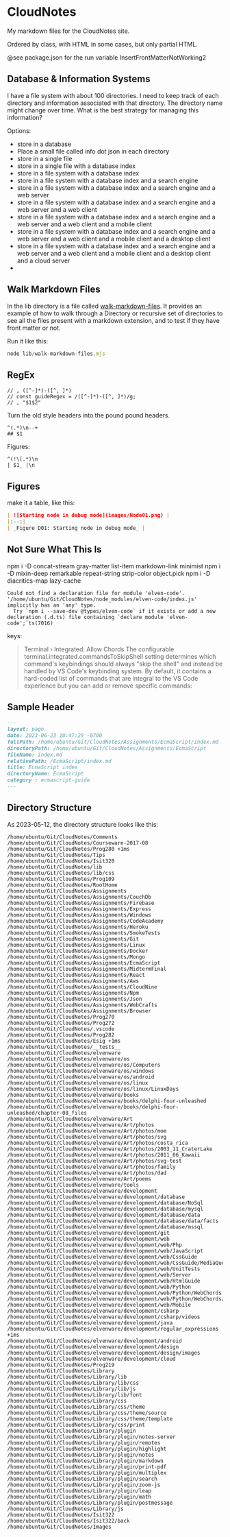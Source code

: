 # CloudNotes

My markdown files for the CloudNotes site.

Ordered by class, with HTML in some cases, but only partial HTML.

@see package.json for the run variable InsertFrontMatterNotWorking2

## Database & Information Systems

I have a file system with about 100 directories. I need to keep track of each directory and information associated with that directory. The directory name might change over time. What is the best strategy for managing this information?

Options:

- store in a database
- Place a small file called info dot json in each directory
- store in a single file
- store in a single file with a database index
- store in a file system with a database index
- store in a file system with a database index and a search engine
- store in a file system with a database index and a search engine and a web server
- store in a file system with a database index and a search engine and a web server and a web client
- store in a file system with a database index and a search engine and a web server and a web client and a mobile client
- store in a file system with a database index and a search engine and a web server and a web client and a mobile client and a desktop client
- store in a file system with a database index and a search engine and a web server and a web client and a mobile client and a desktop client and a cloud server
-

## Walk Markdown Files

In the lib directory is a file called [walk-markdown-files](lib/walk-markdown-files.mjs). It provides an example of how to walk through a Directory or recursive set of directories to see all the files present with a markdown extension, and to test if they have front matter or not.

Run it like this:

```javascript
node lib/walk-markdown-files.mjs
```

## RegEx

```regex
// , ([^-]*)-([^, ]*)
// const guideRegex = /([^-]*)-([^, ]*)/g;
// , "$1$2"
```

Turn the old style headers into the pound pound headers.

```regex
^(.*)\n--+
## $1
```

Figures:

```regex
^(!\[.*)\n
| $1_ |\n
```

## Figures

make it a table, like this:

```markdown
| ![Starting node in debug mode](images/Node01.png) |
|:--:|
| _Figure D01: Starting node in debug mode_ |
```

## Not Sure What This Is

npm i -D concat-stream gray-matter list-item markdown-link minimist
npm i -D mixin-deep remarkable repeat-string strip-color object.pick
npm i -D diacritics-map lazy-cache

```text
Could not find a declaration file for module 'elven-code'. '/home/ubuntu/Git/CloudNotes/node_modules/elven-code/index.js' implicitly has an 'any' type.
  Try `npm i --save-dev @types/elven-code` if it exists or add a new declaration (.d.ts) file containing `declare module 'elven-code';`ts(7016)
```

keys:

> Terminal › Integrated: Allow Chords
The configurable terminal.integrated.commandsToSkipShell setting determines which command's keybindings should always "skip the shell" and instead be handled by VS Code's keybinding system. By default, it contains a hard-coded list of commands that are integral to the VS Code experience but you can add or remove specific commands:

## Sample Header

```markdown
---
layout: page
date: 2023-06-23 10:47:29 -0700
fullPath: /home/ubuntu/Git/CloudNotes/Assignments/EcmaScript/index.md
directoryPath: /home/ubuntu/Git/CloudNotes/Assignments/EcmaScript
fileName: index.md
relativePath: /EcmaScript/index.md
title: EcmaScript index
directoryName: EcmaScript
category : ecmascript-guide
---
```

## Directory Structure

As 2023-05-12, the directory structure looks like this:

```text
/home/ubuntu/Git/CloudNotes/Comments
/home/ubuntu/Git/CloudNotes/Courseware-2017-08
/home/ubuntu/Git/CloudNotes/Prog280 +1ms
/home/ubuntu/Git/CloudNotes/Tips
/home/ubuntu/Git/CloudNotes/Isit320
/home/ubuntu/Git/CloudNotes/lib
/home/ubuntu/Git/CloudNotes/lib/css
/home/ubuntu/Git/CloudNotes/Prog109
/home/ubuntu/Git/CloudNotes/RootHome
/home/ubuntu/Git/CloudNotes/Assignments
/home/ubuntu/Git/CloudNotes/Assignments/CouchDb
/home/ubuntu/Git/CloudNotes/Assignments/Firebase
/home/ubuntu/Git/CloudNotes/Assignments/Express
/home/ubuntu/Git/CloudNotes/Assignments/Windows
/home/ubuntu/Git/CloudNotes/Assignments/CodeAcademy
/home/ubuntu/Git/CloudNotes/Assignments/Heroku
/home/ubuntu/Git/CloudNotes/Assignments/SmokeTests
/home/ubuntu/Git/CloudNotes/Assignments/Git
/home/ubuntu/Git/CloudNotes/Assignments/Linux
/home/ubuntu/Git/CloudNotes/Assignments/Docker
/home/ubuntu/Git/CloudNotes/Assignments/Mongo
/home/ubuntu/Git/CloudNotes/Assignments/EcmaScript
/home/ubuntu/Git/CloudNotes/Assignments/MidtermFinal
/home/ubuntu/Git/CloudNotes/Assignments/React
/home/ubuntu/Git/CloudNotes/Assignments/Aws
/home/ubuntu/Git/CloudNotes/Assignments/CloudNine
/home/ubuntu/Git/CloudNotes/Assignments/Npm
/home/ubuntu/Git/CloudNotes/Assignments/Json
/home/ubuntu/Git/CloudNotes/Assignments/WebCrafts
/home/ubuntu/Git/CloudNotes/Assignments/Browser
/home/ubuntu/Git/CloudNotes/Prog270
/home/ubuntu/Git/CloudNotes/Prog272
/home/ubuntu/Git/CloudNotes/.vscode
/home/ubuntu/Git/CloudNotes/Prog282
/home/ubuntu/Git/CloudNotes/Esig +1ms
/home/ubuntu/Git/CloudNotes/__tests__
/home/ubuntu/Git/CloudNotes/elvenware
/home/ubuntu/Git/CloudNotes/elvenware/os
/home/ubuntu/Git/CloudNotes/elvenware/os/Computers
/home/ubuntu/Git/CloudNotes/elvenware/os/windows
/home/ubuntu/Git/CloudNotes/elvenware/os/android
/home/ubuntu/Git/CloudNotes/elvenware/os/linux
/home/ubuntu/Git/CloudNotes/elvenware/os/linux/LinuxDays
/home/ubuntu/Git/CloudNotes/elvenware/books
/home/ubuntu/Git/CloudNotes/elvenware/books/delphi-four-unleashed
/home/ubuntu/Git/CloudNotes/elvenware/books/delphi-four-unleashed/chapter-08_files
/home/ubuntu/Git/CloudNotes/elvenware/Art
/home/ubuntu/Git/CloudNotes/elvenware/Art/photos
/home/ubuntu/Git/CloudNotes/elvenware/Art/photos/mom
/home/ubuntu/Git/CloudNotes/elvenware/Art/photos/svg
/home/ubuntu/Git/CloudNotes/elvenware/Art/photos/costa_rica
/home/ubuntu/Git/CloudNotes/elvenware/Art/photos/2003_11_CraterLake
/home/ubuntu/Git/CloudNotes/elvenware/Art/photos/2011_06_Kawaii
/home/ubuntu/Git/CloudNotes/elvenware/Art/photos/svg-test
/home/ubuntu/Git/CloudNotes/elvenware/Art/photos/family
/home/ubuntu/Git/CloudNotes/elvenware/Art/photos/dad
/home/ubuntu/Git/CloudNotes/elvenware/Art/poems
/home/ubuntu/Git/CloudNotes/elvenware/tools
/home/ubuntu/Git/CloudNotes/elvenware/development
/home/ubuntu/Git/CloudNotes/elvenware/development/database
/home/ubuntu/Git/CloudNotes/elvenware/development/database/NoSql
/home/ubuntu/Git/CloudNotes/elvenware/development/database/mysql
/home/ubuntu/Git/CloudNotes/elvenware/development/database/data
/home/ubuntu/Git/CloudNotes/elvenware/development/database/data/facts
/home/ubuntu/Git/CloudNotes/elvenware/development/database/mssql
/home/ubuntu/Git/CloudNotes/elvenware/development/git
/home/ubuntu/Git/CloudNotes/elvenware/development/web
/home/ubuntu/Git/CloudNotes/elvenware/development/web/Php
/home/ubuntu/Git/CloudNotes/elvenware/development/web/JavaScript
/home/ubuntu/Git/CloudNotes/elvenware/development/web/CssGuide
/home/ubuntu/Git/CloudNotes/elvenware/development/web/CssGuide/MediaQuery
/home/ubuntu/Git/CloudNotes/elvenware/development/web/UnitTests
/home/ubuntu/Git/CloudNotes/elvenware/development/web/Server
/home/ubuntu/Git/CloudNotes/elvenware/development/web/HtmlGuide
/home/ubuntu/Git/CloudNotes/elvenware/development/web/Python
/home/ubuntu/Git/CloudNotes/elvenware/development/web/Python/WebChords
/home/ubuntu/Git/CloudNotes/elvenware/development/web/Python/WebChords/pythonScripts
/home/ubuntu/Git/CloudNotes/elvenware/development/web/Mobile
/home/ubuntu/Git/CloudNotes/elvenware/development/csharp
/home/ubuntu/Git/CloudNotes/elvenware/development/csharp/videos
/home/ubuntu/Git/CloudNotes/elvenware/development/java
/home/ubuntu/Git/CloudNotes/elvenware/development/regular_expressions +1ms
/home/ubuntu/Git/CloudNotes/elvenware/development/android
/home/ubuntu/Git/CloudNotes/elvenware/development/design
/home/ubuntu/Git/CloudNotes/elvenware/development/design/images
/home/ubuntu/Git/CloudNotes/elvenware/development/cloud
/home/ubuntu/Git/CloudNotes/Prog219
/home/ubuntu/Git/CloudNotes/Library
/home/ubuntu/Git/CloudNotes/Library/lib
/home/ubuntu/Git/CloudNotes/Library/lib/css
/home/ubuntu/Git/CloudNotes/Library/lib/js
/home/ubuntu/Git/CloudNotes/Library/lib/font
/home/ubuntu/Git/CloudNotes/Library/css
/home/ubuntu/Git/CloudNotes/Library/css/theme
/home/ubuntu/Git/CloudNotes/Library/css/theme/source
/home/ubuntu/Git/CloudNotes/Library/css/theme/template
/home/ubuntu/Git/CloudNotes/Library/css/print
/home/ubuntu/Git/CloudNotes/Library/plugin
/home/ubuntu/Git/CloudNotes/Library/plugin/notes-server
/home/ubuntu/Git/CloudNotes/Library/plugin/remotes
/home/ubuntu/Git/CloudNotes/Library/plugin/highlight
/home/ubuntu/Git/CloudNotes/Library/plugin/notes
/home/ubuntu/Git/CloudNotes/Library/plugin/markdown
/home/ubuntu/Git/CloudNotes/Library/plugin/print-pdf
/home/ubuntu/Git/CloudNotes/Library/plugin/multiplex
/home/ubuntu/Git/CloudNotes/Library/plugin/search
/home/ubuntu/Git/CloudNotes/Library/plugin/zoom-js
/home/ubuntu/Git/CloudNotes/Library/plugin/leap
/home/ubuntu/Git/CloudNotes/Library/plugin/math
/home/ubuntu/Git/CloudNotes/Library/plugin/postmessage
/home/ubuntu/Git/CloudNotes/Library/js
/home/ubuntu/Git/CloudNotes/Isit322
/home/ubuntu/Git/CloudNotes/Isit322/back
/home/ubuntu/Git/CloudNotes/Images
  ```
